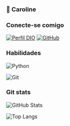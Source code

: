 ### 👋 Caroline

### Conecte-se comigo
[![Perfil DIO](https://img.shields.io/badge/-Meu%20Perfil%20na%20DIO-30A3DC?style=for-the-badge)](https://web.dio.me/users/carolcogo2000)
[![GitHub](https://img.shields.io/badge/GitHub-000?style=for-the-badge&logo=github&logoColor=0E76A8)](https://github.com/ccarolc)

### Habilidades

![Python](https://img.shields.io/badge/Python-000?style=for-the-badge&logo=python)

![Git](https://img.shields.io/badge/Git-000?style=for-the-badge&logo=Git)


### Git stats

![GitHub Stats](https://github-readme-stats.vercel.app/api?username=ccarolc&theme=transparent&bg_color=000&border_color=30A3DC&show_icons=true&icon_color=30A3DC&title_color=E94D5F&text_color=FFF)

![Top Langs](https://github-readme-stats-git-masterrstaa-rickstaa.vercel.app/api/top-langs/?username=ccarolc&bg_color=000&border_color=30A3DC&title_color=E94D5F&text_color=FFF)
